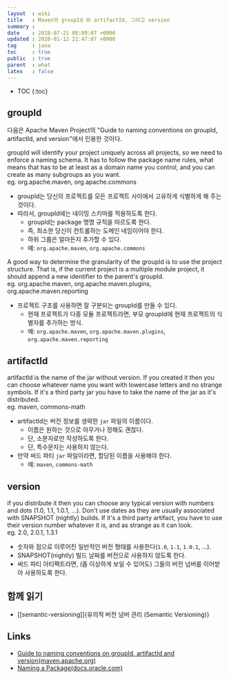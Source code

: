 ```yaml
---
layout  : wiki
title   : Maven의 groupId 와 artifactId, 그리고 version
summary : 
date    : 2018-07-21 08:09:07 +0900
updated : 2020-01-12 21:47:07 +0900
tag     : java
toc     : true
public  : true
parent  : what
latex   : false
---
```

* TOC
{:toc}

## groupId

다음은 Apache Maven Project의 "Guide to naming conventions on groupId, artifactId, and version"에서 인용한 것이다.

>
groupId will identify your project uniquely across all projects, so we need to enforce a naming schema. It has to follow the package name rules, what means that has to be at least as a domain name you control, and you can create as many subgroups as you want.  
eg. org.apache.maven, org.apache.commons


* groupId는 당신의 프로젝트를 모든 프로젝트 사이에서 고유하게 식별하게 해 주는 것이다.
* 따라서, groupId에는 네이밍 스키마를 적용하도록 한다.
    * groupId는 package 명명 규칙을 따르도록 한다.
    * 즉, 최소한 당신이 컨트롤하는 도메인 네임이어야 한다.
    * 하위 그룹은 얼마든지 추가할 수 있다.
    * 예: `org.apache.maven`, `org.apache.commons`

>
A good way to determine the granularity of the groupId is to use the project structure. That is, if the current project is a multiple module project, it should append a new identifier to the parent's groupId.  
eg. org.apache.maven, org.apache.maven.plugins, org.apache.maven.reporting

* 프로젝트 구조를 사용하면 잘 구분되는 groupId를 만들 수 있다.
    * 현재 프로젝트가 다중 모듈 프로젝트라면, 부모 groupId에 현재 프로젝트의 식별자를 추가하는 방식.
    * 예: `org.apache.maven`, `org.apache.maven.plugins`, `org.apache.maven.reporting`

## artifactId

>
artifactId is the name of the jar without version. If you created it then you can choose whatever name you want with lowercase letters and no strange symbols. If it's a third party jar you have to take the name of the jar as it's distributed.  
eg. maven, commons-math

* artifactId는 버전 정보를 생략한 `jar` 파일의 이름이다.
    * 이름은 원하는 것으로 아무거나 정해도 괜찮다.
    * 단, 소문자로만 작성하도록 한다.
    * 단, 특수문자는 사용하지 않는다.
* 만약 써드 파티 `jar` 파일이라면, 할당된 이름을 사용해야 한다.
    * 예: `maven`, `commons-math`

## version

>
if you distribute it then you can choose any typical version with numbers and dots (1.0, 1.1, 1.0.1, ...). Don't use dates as they are usually associated with SNAPSHOT (nightly) builds. If it's a third party artifact, you have to use their version number whatever it is, and as strange as it can look.  
eg. 2.0, 2.0.1, 1.3.1

* 숫자와 점으로 이루어진 일반적인 버전 형태를 사용한다(`1.0`, `1.1`, `1.0.1`, ...).
* SNAPSHOT(nightly) 빌드 날짜를 버전으로 사용하지 않도록 한다.
* 써드 파티 아티팩트라면, (좀 이상하게 보일 수 있어도) 그들의 버전 넘버를 이어받아 사용하도록 한다.

## 함께 읽기

* [[semantic-versioning]]{유의적 버전 넘버 관리 (Semantic Versioning)}

## Links

* [Guide to naming conventions on groupId, artifactId and version(maven.apache.org)](https://maven.apache.org/guides/mini/guide-naming-conventions.html )
* [Naming a Package(docs.oracle.com)](https://docs.oracle.com/javase/tutorial/java/package/namingpkgs.html )

